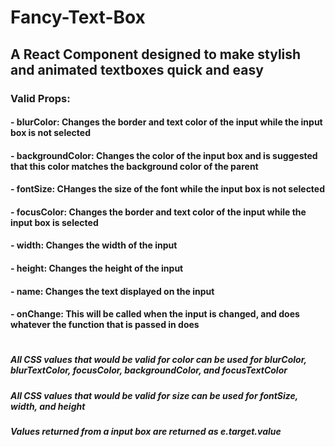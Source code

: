 # Fancy-Text-Box
## A React Component designed to make stylish and animated textboxes quick and easy

### Valid Props: 

#### - blurColor: Changes the border and text color of the input while the input box is not selected
#### - backgroundColor: Changes the color of the input box and is suggested that this color matches the background color of the parent
#### - fontSize: CHanges the size of the font while the input box is not selected
#### - focusColor: Changes the border and text color of the input while the input box is selected
#### - width: Changes the width of the input
#### - height: Changes the height of the input
#### - name: Changes the text displayed on the input
#### - onChange: This will be called when the input is changed, and does whatever the function that is passed in does
#
##### All CSS values that would be valid for color can be used for blurColor, blurTextColor, focusColor, backgroundColor, and focusTextColor
##### All CSS values that would be valid for size can be used for fontSize, width, and height
##### Values returned from a input box are returned as e.target.value
